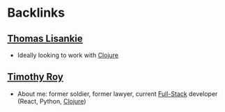 
# Backlinks
## [Thomas Lisankie](<Thomas Lisankie.md>)
- Ideally looking to work with [Clojure](<Clojure.md>)

## [Timothy Roy](<Timothy Roy.md>)
- About me: former soldier, former lawyer, current [Full-Stack](<Full-Stack.md>) developer (React, Python, [Clojure](<Clojure.md>))

